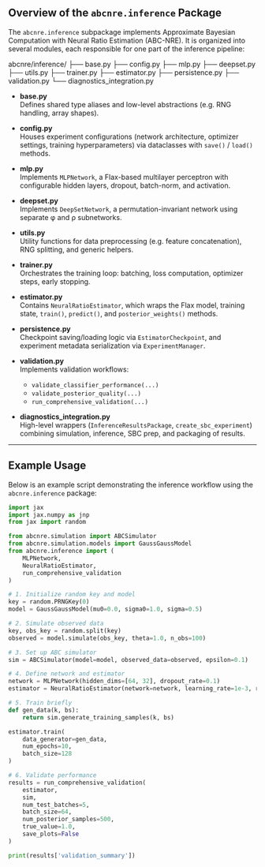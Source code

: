 ## Overview of the `abcnre.inference` Package

The `abcnre.inference` subpackage implements Approximate Bayesian Computation with Neural Ratio Estimation (ABC-NRE). It is organized into several modules, each responsible for one part of the inference pipeline:

abcnre/inference/
├── base.py
├── config.py
├── mlp.py
├── deepset.py
├── utils.py
├── trainer.py
├── estimator.py
├── persistence.py
├── validation.py
└── diagnostics_integration.py


- **base.py**  
  Defines shared type aliases and low-level abstractions (e.g. RNG handling, array shapes).

- **config.py**  
  Houses experiment configurations (network architecture, optimizer settings, training hyperparameters) via dataclasses with `save()` / `load()` methods.

- **mlp.py**  
  Implements `MLPNetwork`, a Flax-based multilayer perceptron with configurable hidden layers, dropout, batch-norm, and activation.

- **deepset.py**  
  Implements `DeepSetNetwork`, a permutation-invariant network using separate φ and ρ subnetworks.

- **utils.py**  
  Utility functions for data preprocessing (e.g. feature concatenation), RNG splitting, and generic helpers.

- **trainer.py**  
  Orchestrates the training loop: batching, loss computation, optimizer steps, early stopping.

- **estimator.py**  
  Contains `NeuralRatioEstimator`, which wraps the Flax model, training state, `train()`, `predict()`, and `posterior_weights()` methods.

- **persistence.py**  
  Checkpoint saving/loading logic via `EstimatorCheckpoint`, and experiment metadata serialization via `ExperimentManager`.

- **validation.py**  
  Implements validation workflows:  
  - `validate_classifier_performance(...)`  
  - `validate_posterior_quality(...)`  
  - `run_comprehensive_validation(...)`

- **diagnostics_integration.py**  
  High-level wrappers (`InferenceResultsPackage`, `create_sbc_experiment`) combining simulation, inference, SBC prep, and packaging of results.

---

## Example Usage

Below is an example script demonstrating the inference workflow using the `abcnre.inference` package:

```python
import jax
import jax.numpy as jnp
from jax import random

from abcnre.simulation import ABCSimulator
from abcnre.simulation.models import GaussGaussModel
from abcnre.inference import (
    MLPNetwork,
    NeuralRatioEstimator,
    run_comprehensive_validation
)

# 1. Initialize random key and model
key = random.PRNGKey(0)
model = GaussGaussModel(mu0=0.0, sigma0=1.0, sigma=0.5)

# 2. Simulate observed data
key, obs_key = random.split(key)
observed = model.simulate(obs_key, theta=1.0, n_obs=100)

# 3. Set up ABC simulator
sim = ABCSimulator(model=model, observed_data=observed, epsilon=0.1)

# 4. Define network and estimator
network = MLPNetwork(hidden_dims=[64, 32], dropout_rate=0.1)
estimator = NeuralRatioEstimator(network=network, learning_rate=1e-3, random_seed=42)

# 5. Train briefly
def gen_data(k, bs): 
    return sim.generate_training_samples(k, bs)

estimator.train(
    data_generator=gen_data,
    num_epochs=10,
    batch_size=128
)

# 6. Validate performance
results = run_comprehensive_validation(
    estimator,
    sim,
    num_test_batches=5,
    batch_size=64,
    num_posterior_samples=500,
    true_value=1.0,
    save_plots=False
)

print(results['validation_summary'])
